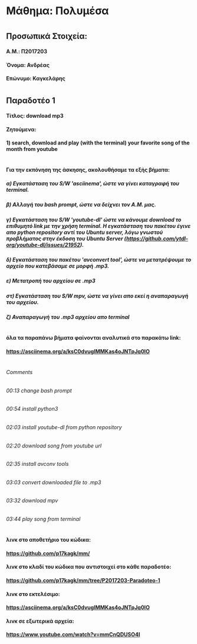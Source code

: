 # Μάθημα: Πολυμέσα
#
## Προσωπικά Στοιχεία:
#### A.M.: Π2017203
#### Όνομα: Ανδρέας
#### Επώνυμο: Καγκελάρης
#
## Παραδοτέο 1
#### Τίτλος: download mp3 
#### Ζητούμενα: 
#### 1) search, download and play (with the terminal) your favorite song of the month from youtube
#
#### Για την εκπόνηση της άσκησης, ακολουθήσαμε τα εξής βήματα:
##### α) Εγκατάσταση του S/W 'asciinema', ώστε να γίνει καταγραφή του terminal.
##### β) Αλλαγή του bash prompt, ώστε να δείχνει τον Α.Μ. μας.
##### γ) Εγκατάσταση του S/W 'youtube-dl' ώστε να κάνουμε download το επιθυμητό link με την χρήση terminal. Η εγκατάσταση του πακέτου έγινε απο python repository αντί του Ubuntu server, λόγω γνωστού προβλήματος στην έκδοση του Ubuntu Server (https://github.com/ytdl-org/youtube-dl/issues/21952). 
##### δ) Εγκατάσταση του πακέτου 'avconvert tool', ώστε να μετατρέψουμε το αρχείο που κατεβάσαμε σε μορφή .mp3.
##### ε) Μετατροπή του αρχείου σε .mp3
##### στ) Εγκατάσταση του S/W mpv, ώστε να γίνει απο εκεί η αναπαραγωγή του αρχείου.
##### ζ) Αναπαραγωγή του .mp3 αρχείου απο terminal
#
#### όλα τα παραπάνω βήματα φαίνονται αναλυτικά στο παρακάτω link:
#### https://asciinema.org/a/ksC0dvuglMMKas4oJNTpJq0lO
#
###### Comments 
###### 00:13 change bash prompt
###### 00:54 install python3
###### 02:03 install youtube-dl from python repository
###### 02:20 download song from youtube url
###### 02:35 install avconv tools
###### 03:03 convert downloaded file to .mp3
###### 03:32 download mpv
###### 03:44 play song from terminal
#
#### λινκ στο αποθετήριο του κώδικα:
#### https://github.com/p17kagk/mm/
#### λινκ στο κλαδί του κώδικα που αντιστοιχεί στο κάθε παραδοτέο:
#### https://github.com/p17kagk/mm/tree/P2017203-Paradoteo-1
#### λινκ στο εκτελέσιμο:
#### https://asciinema.org/a/ksC0dvuglMMKas4oJNTpJq0lO
#### λινκ σε εξωτερικά αρχεία:
#### https://www.youtube.com/watch?v=mmCnQDUSO4I















